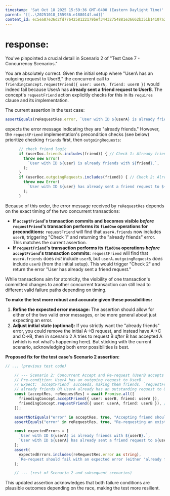 ```yaml
---
timestamp: 'Sat Oct 18 2025 15:59:36 GMT-0400 (Eastern Daylight Time)'
parent: '[[..\20251018_155936.e188014f.md]]'
content_id: ec5ea87e36d2fd7764258122179bef34432754881e36662b351b14107a223328
---
```


# response:

You've pinpointed a crucial detail in Scenario 2 of "Test Case 7 - Concurrency Scenarios."

You are absolutely correct. Given the initial setup where "UserA has an outgoing request to UserB," the concurrent call to `friendingConcept.requestFriend({ user: userA, friend: userB })` would indeed fail because UserA has **already sent a friend request to UserB**. The concept's `requestFriend` action explicitly checks for this in its `requires` clause and its implementation.

The current assertion in the test case:

```typescript
assertEquals(reRequestRes.error, `User with ID ${userA} is already friends with ${userB}.`, "Re-request should fail because they are already friends.");
```

expects the error message indicating they are "already friends." However, the `requestFriend` implementation's precondition checks (see below) prioritize checking `friends` first, then `outgoingRequests`:

```typescript
      // check friend logic
      if (userDoc.friends.includes(friend)) { // Check 1: Already friends
        throw new Error(
          `User with ID ${user} is already friends with ${friend}.`,
        );
      }
      if (userDoc.outgoingRequests.includes(friend)) { // Check 2: Already requested
        throw new Error(
          `User with ID ${user} has already sent a friend request to ${friend}.`,
        );
      }
```

Because of this order, the error message received by `reRequestRes` depends on the exact timing of the two concurrent transactions:

* **If `acceptFriend`'s transaction commits and becomes visible *before* `requestFriend`'s transaction performs its `findOne` operations for preconditions:** `requestFriend` will find that `userA.friends` now includes `userB`, triggering "Check 1" and returning the "already friends" error. This matches the current assertion.
* **If `requestFriend`'s transaction performs its `findOne` operations *before* `acceptFriend`'s transaction commits:** `requestFriend` will find that `userA.friends` does *not* include `userB`, but `userA.outgoingRequests` *does* include `userB` (from the initial setup). This would trigger "Check 2" and return the error "User has already sent a friend request."

While transactions aim for atomicity, the visibility of one transaction's committed changes to another concurrent transaction can still lead to different valid failure paths depending on timing.

**To make the test more robust and accurate given these possibilities:**

1. **Refine the expected error message:** The assertion should allow for either of the two valid error messages, or be more general about just expecting an error.
2. **Adjust initial state (optional):** If you strictly want the "already friends" error, you could remove the initial A->B request, and instead have A->C and C->B, then in scenario 2 A tries to request B *after* B has accepted A (which is not what's happening here). But sticking with the current scenario, acknowledging both error possibilities is best.

**Proposed fix for the test case's Scenario 2 assertion:**

```typescript
// ... (previous test code)

    // --- Scenario 2: Concurrent Accept and Re-request (UserB accepts A, while UserA tries to request B again) ---
    // Pre-condition: UserA has an outgoing request to UserB.
    // Expect: `acceptFriend` succeeds, making them friends. `requestFriend` fails because they are now either
    // already friends OR UserA already has an outstanding request to UserB.
    const [acceptRes, reRequestRes] = await Promise.all([
      friendingConcept.acceptFriend({ user: userB, friend: userA }),
      friendingConcept.requestFriend({ user: userA, friend: userB }), // This should fail as they become friends or request already exists
    ]);

    assertNotEquals("error" in acceptRes, true, "Accepting friend should not fail.");
    assertEquals("error" in reRequestRes, true, "Re-requesting an existing friend or pending request should fail.");

    const expectedErrors = [
      `User with ID ${userA} is already friends with ${userB}.`,
      `User with ID ${userA} has already sent a friend request to ${userB}.`,
    ];
    assert(
      expectedErrors.includes(reRequestRes.error as string),
      `Re-request should fail with an expected error (either 'already friends' or 'already sent'). Actual error: ${reRequestRes.error}`,
    );

    // ... (rest of Scenario 2 and subsequent scenarios)
```

This updated assertion acknowledges that both failure conditions are plausible outcomes depending on the race, making the test more resilient.
